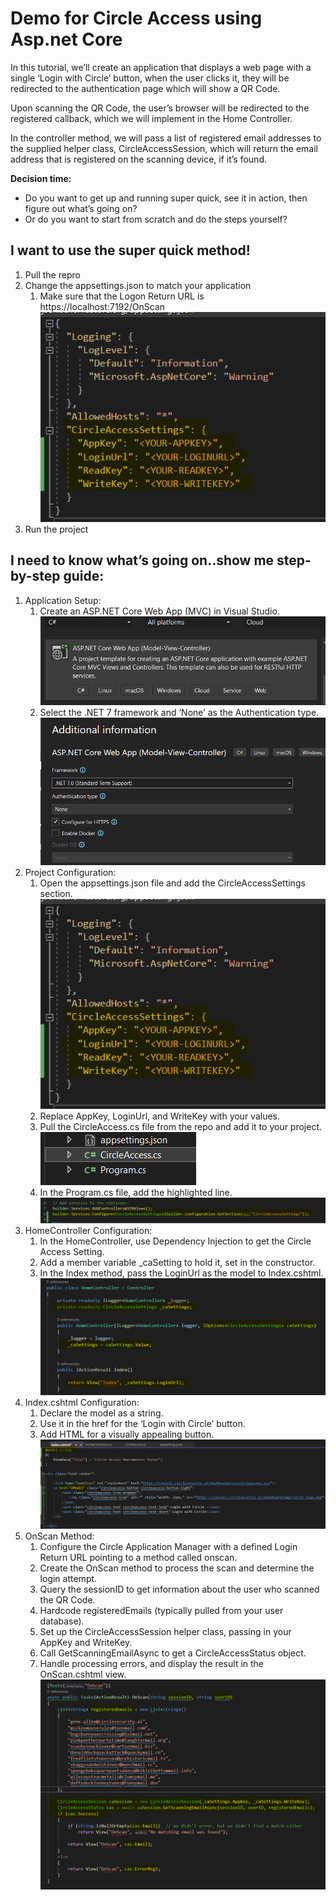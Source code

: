 # Demo for Circle Access using Asp.net Core
In this tutorial, we’ll create an application that displays a web page with a single ‘Login with Circle’ button, when the user clicks it, they will be redirected to the authentication page which will show a QR Code.

Upon scanning the QR Code, the user’s browser will be redirected to the registered callback, which we will implement in the Home Controller.  

In the controller method, we will pass a list of registered email addresses to the supplied helper class, CircleAccessSession, which will return the email address that is registered on the scanning device, if it’s found.

**Decision time:**
*	Do you want to get up and running super quick, see it in action, then figure out what’s going on?  
*	Or do you want to start from scratch and do the steps yourself?

## I want to use the super quick method!
1.	Pull the repro
1.	Change the appsettings.json to match your application
    1.	Make sure that the Logon Return URL is https://localhost:7192/OnScan
    	![Local Image](Screenshots/2a.png)
1.	Run the project 

## I need to know what’s going on..show me step-by-step guide:
1.	Application Setup:
	1.	Create an ASP.NET Core Web App (MVC) in Visual Studio.
 	![Local Image](Screenshots/1a.png)
	1.	Select the .NET 7 framework and ‘None’ as the Authentication type.
  	![Local Image](Screenshots/1b.png)
1.	Project Configuration:
	1.	Open the appsettings.json file and add the CircleAccessSettings section.
    	![Local Image](Screenshots/2a.png) 
	1.	Replace AppKey, LoginUrl, and WriteKey with your values.
	1.	Pull the CircleAccess.cs file from the repo and add it to your project.
       	![Local Image](Screenshots/2c.png)
	1.	In the Program.cs file, add the highlighted line.
 	![Local Image](Screenshots/2d.png)		
1.	HomeController Configuration:
	1.	In the HomeController, use Dependency Injection to get the Circle Access Setting.
	1.	Add a member variable _caSetting to hold it, set in the constructor.
	1.	In the Index method, pass the LoginUrl as the model to Index.cshtml.
    	![Local Image](Screenshots/3c.png)
1.	Index.cshtml Configuration:
	1.	Declare the model as a string.
	1.	Use it in the href for the ‘Login with Circle’ button.
	1.	Add HTML for a visually appealing button.
    	![Local Image](Screenshots/4c.png)
1.	OnScan Method:
	1.	Configure the Circle Application Manager with a defined Login Return URL pointing to a method called onscan.
	1.	Create the OnScan method to process the scan and determine the login attempt.
	1.	Query the sessionID to get information about the user who scanned the QR Code.
	1.	Hardcode registeredEmails (typically pulled from your user database).
	1.	Set up the CircleAccessSession helper class, passing in your AppKey and WriteKey.
	1.	Call GetScanningEmailAsync to get a CircleAccessStatus object.
	1.	Handle processing errors, and display the result in the OnScan.cshtml view.
    	![Local Image](Screenshots/5g.png)
